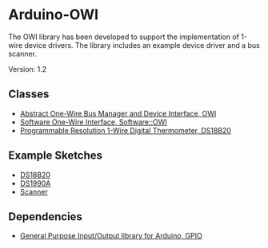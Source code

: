 # Arduino-OWI
The OWI library has been developed to support the implementation of
1-wire device drivers. The library includes an example device driver
and a bus scanner.

Version: 1.2

## Classes

* [Abstract One-Wire Bus Manager and Device Interface, OWI](./src/OWI.h)
* [Software One-Wire Interface, Software::OWI](./src/Software/OWI.h)
* [Programmable Resolution 1-Wire Digital Thermometer, DS18B20](./src/Driver/DS18B20.h)

## Example Sketches

* [DS18B20](./examples/DS18B20)
* [DS1990A](./examples/DS1990A)
* [Scanner](./examples/Scanner)

## Dependencies

* [General Purpose Input/Output library for Arduino, GPIO](https://github.com/mikaelpatel/Arduino-GPIO)
